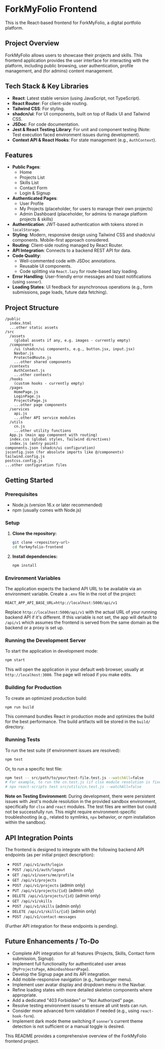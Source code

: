 # ForkMyFolio Frontend

This is the React-based frontend for ForkMyFolio, a digital portfolio platform.

## Project Overview

ForkMyFolio allows users to showcase their projects and skills. This frontend application provides the user interface for interacting with the platform, including public browsing, user authentication, profile management, and (for admins) content management.

## Tech Stack & Key Libraries

*   **React**: Latest stable version (using JavaScript, not TypeScript).
*   **React Router**: For client-side routing.
*   **Tailwind CSS**: For styling.
*   **shadcn/ui**: For UI components, built on top of Radix UI and Tailwind CSS.
*   **JSDoc**: For code documentation.
*   **Jest & React Testing Library**: For unit and component testing (Note: Test execution faced environment issues during development).
*   **Context API & React Hooks**: For state management (e.g., `AuthContext`).

## Features

*   **Public Pages**:
    *   Home
    *   Projects List
    *   Skills List
    *   Contact Form
    *   Login & Signup
*   **Authenticated Pages**:
    *   User Profile
    *   My Projects (placeholder, for users to manage their own projects)
    *   Admin Dashboard (placeholder, for admins to manage platform projects & skills)
*   **Authentication**: JWT-based authentication with tokens stored in `localStorage`.
*   **Styling**: Modern, responsive design using Tailwind CSS and shadcn/ui components. Mobile-first approach considered.
*   **Routing**: Client-side routing managed by React Router.
*   **API Integration**: Connects to a backend REST API for data.
*   **Code Quality**:
    *   Well-commented code with JSDoc annotations.
    *   Reusable UI components.
    *   Code splitting via `React.lazy` for route-based lazy loading.
*   **Error Handling**: User-friendly error messages and toast notifications (using `sonner`).
*   **Loading States**: UI feedback for asynchronous operations (e.g., form submissions, page loads, future data fetching).

## Project Structure

```
/public
  index.html
  ...other static assets
/src
  /assets
    (global assets if any, e.g. images - currently empty)
  /components
    /ui (shadcn/ui components, e.g., button.jsx, input.jsx)
    Navbar.js
    ProtectedRoute.js
    ...other shared components
  /contexts
    AuthContext.js
    ...other contexts
  /hooks
    (custom hooks - currently empty)
  /pages
    HomePage.js
    LoginPage.js
    ProjectsPage.js
    ...other page components
  /services
    api.js
    ...other API service modules
  /utils
    cn.js
    ...other utility functions
  App.js (main app component with routing)
  index.css (global styles, Tailwind directives)
  index.js (entry point)
components.json (shadcn/ui configuration)
jsconfig.json (for absolute imports like @/components)
tailwind.config.js
postcss.config.js
...other configuration files
```

## Getting Started

### Prerequisites

*   Node.js (version 16.x or later recommended)
*   npm (usually comes with Node.js)

### Setup

1.  **Clone the repository:**
    ```bash
    git clone <repository-url>
    cd forkmyfolio-frontend
    ```

2.  **Install dependencies:**
    ```bash
    npm install
    ```

### Environment Variables

The application expects the backend API URL to be available via an environment variable. Create a `.env` file in the root of the project:

```env
REACT_APP_API_BASE_URL=http://localhost:5000/api/v1
```

Replace `http://localhost:5000/api/v1` with the actual URL of your running backend API if it's different. If this variable is not set, the app will default to `/api/v1` which assumes the frontend is served from the same domain as the backend or a proxy is set up.

### Running the Development Server

To start the application in development mode:

```bash
npm start
```

This will open the application in your default web browser, usually at `http://localhost:3000`. The page will reload if you make edits.

### Building for Production

To create an optimized production build:

```bash
npm run build
```

This command bundles React in production mode and optimizes the build for the best performance. The build artifacts will be stored in the `build/` directory.

### Running Tests

To run the test suite (if environment issues are resolved):

```bash
npm test
```

Or, to run a specific test file:

```bash
npm test -- src/path/to/your/test-file.test.js --watchAll=false
# For example, to run the cn.test.js (if clsx module resolution is fixed):
# npx react-scripts test src/utils/cn.test.js --watchAll=false
```

**Note on Testing Environment:** During development, there were persistent issues with Jest's module resolution in the provided sandbox environment, specifically for `clsx` and `react` modules. The test files are written but could not be successfully run. This might require environment-specific troubleshooting (e.g., related to symlinks, `npx` behavior, or npm installation within the sandbox).

## API Integration Points

The frontend is designed to integrate with the following backend API endpoints (as per initial project description):

*   `POST /api/v1/auth/login`
*   `POST /api/v1/auth/logout`
*   `GET /api/v1/users/me/profile`
*   `GET /api/v1/projects`
*   `POST /api/v1/projects` (admin only)
*   `PUT /api/v1/projects/{id}` (admin only)
*   `DELETE /api/v1/projects/{id}` (admin only)
*   `GET /api/v1/skills`
*   `POST /api/v1/skills` (admin only)
*   `DELETE /api/v1/skills/{id}` (admin only)
*   `POST /api/v1/contact-messages`

(Further API integration for these endpoints is pending).

## Future Enhancements / To-Do

*   Complete API integration for all features (Projects, Skills, Contact form submission, Signup).
*   Implement full functionality for authenticated user areas (`MyProjectsPage`, `AdminDashboardPage`).
*   Develop the Signup page and its API integration.
*   Add mobile-responsive navigation (e.g., hamburger menu).
*   Implement user avatar display and dropdown menu in the Navbar.
*   Refine loading states with more detailed skeleton components where appropriate.
*   Add a dedicated "403 Forbidden" or "Not Authorized" page.
*   Resolve testing environment issues to ensure all unit tests can run.
*   Consider more advanced form validation if needed (e.g., using `react-hook-form`).
*   Implement dark mode theme switching if `sonner`'s current theme detection is not sufficient or a manual toggle is desired.

This README provides a comprehensive overview of the ForkMyFolio frontend project.
